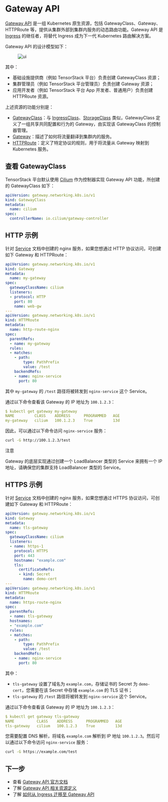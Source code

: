 # Gateway API

[Gateway API](https://gateway-api.sigs.k8s.io/) 是一组 Kubernetes 原生资源，包括 GatewayClass、Gateway、HTTPRoute 等，提供从集群外部到集群内服务的动态路由功能。Gateway API 是 [Ingress](./ingress.md) 的继任者，将替代 Ingress 成为下一代 Kubernetes 路由解决方案。

Gateway API 的设计模型如下：

<figure class="screenshot">
  <img alt="ui" src="https://gateway-api.sigs.k8s.io/images/resource-model.png" />
</figure>

其中：

* 基础设施提供商（例如 TensorStack 平台）负责创建 GatewayClass 资源；
* 集群管理员（例如 TensorStack 平台管理员）负责创建 Gateway 资源；
* 应用开发者（例如 TensorStack 平台 App 开发者、普通用户）负责创建 HTTPRoute 资源。

上述资源的功能分别是：

* [GatewayClass](https://gateway-api.sigs.k8s.io/api-types/gatewayclass/)：与 [IngressClass](https://kubernetes.io/docs/concepts/services-networking/ingress/#ingress-class)、[StorageClass](https://kubernetes.io/docs/concepts/storage/storage-classes/) 类似，GatewayClass 定义了一组共享共同配置和行为的 Gateway，由实现该 GatewayClass 的控制器管理。
* [Gateway](https://gateway-api.sigs.k8s.io/api-types/gateway/)：描述了如何将流量翻译到集群内的服务。
* [HTTPRoute](https://gateway-api.sigs.k8s.io/api-types/httproute/)：定义了特定协议的规则，用于将流量从 Gateway 映射到 Kubernetes 服务。

## 查看 GatewayClass

TensorStack 平台默认使用 [Cilium](https://docs.cilium.io/en/stable/network/servicemesh/gateway-api/gateway-api/) 作为控制器实现 Gateway API 功能，所创建的 GatewayClass 如下：

```yaml
apiVersion: gateway.networking.k8s.io/v1
kind: GatewayClass
metadata:
  name: cilium
spec:
  controllerName: io.cilium/gateway-controller
```

## HTTP 示例

针对 [Service](./service.md) 文档中创建的 nginx 服务，如果您想通过 HTTP 协议访问，可创建如下 Gateway 和 HTTPRoute：

```yaml
apiVersion: gateway.networking.k8s.io/v1
kind: Gateway
metadata:
  name: my-gateway
spec:
  gatewayClassName: cilium
  listeners:
  - protocol: HTTP
    port: 80
    name: web-gw
---
apiVersion: gateway.networking.k8s.io/v1
kind: HTTPRoute
metadata:
  name: http-route-nginx
spec:
  parentRefs:
  - name: my-gateway
  rules:
  - matches:
    - path:
        type: PathPrefix
        value: /test
    backendRefs:
    - name: nginx-service
      port: 80
```

其中 `my-gateway` 的 `/test` 路径将被转发到 `nginx-service` 这个 Service。

通过以下命令查看该 Gateway 的 IP 地址为 `100.1.2.3`：

```yaml
$ kubectl get gateway my-gateway
NAME         CLASS    ADDRESS      PROGRAMMED   AGE
my-gateway   cilium   100.1.2.3    True         13d
```

因此，可以通过以下命令访问 `nginx-service` 服务：

```bash
curl -G http://100.1.2.3/test
```

<aside class="note">
<div class="title">注意</div>

Gateway 的底层实现通过创建一个 LoadBalancer 类型的 Service 来拥有一个 IP 地址，请确保您的集群支持 LoadBalancer 类型的 Service。

</aside>

## HTTPS 示例

针对 [Service](./service.md) 文档中创建的 nginx 服务，如果您想通过 HTTPS 协议访问，可创建如下 Gateway 和 HTTPRoute：

```yaml
apiVersion: gateway.networking.k8s.io/v1
kind: Gateway
metadata:
  name: tls-gateway
spec:
  gatewayClassName: cilium
  listeners:
  - name: https-1
    protocol: HTTPS
    port: 443
    hostname: "example.com"
    tls:
      certificateRefs:
      - kind: Secret
        name: demo-cert
---
apiVersion: gateway.networking.k8s.io/v1
kind: HTTPRoute
metadata:
  name: https-route-nginx
spec:
  parentRefs:
  - name: tls-gateway
  hostnames:
  - "example.com"
  rules:
  - matches:
    - path:
        type: PathPrefix
        value: /test
    backendRefs:
    - name: nginx-service
      port: 80
```

其中：

* `tls-gateway` 设置了域名为 `example.com`，存储证书的 Secret 为 `demo-cert`，您需要在该 Secret 中存储 `example.com` 的 TLS 证书；
* `tls-gateway` 的 `/test` 路径将被转发到 `nginx-service` 这个 Service。

通过以下命令查看该 Gateway 的 IP 地址为 `100.1.2.3`：

```yaml
$ kubectl get gateway tls-gateway
NAME          CLASS    ADDRESS      PROGRAMMED   AGE
tls-gateway   cilium   100.1.2.3    True         13d
```

您需要配置 DNS 解析，将域名 `example.com` 解析到 IP 地址 `100.1.2.3`。然后可以通过以下命令访问 `nginx-service` 服务：

```bash
curl -G https://example.com/test
```


## 下一步

* 查看 <a target="_blank" rel="noopener noreferrer" href="https://gateway-api.sigs.k8s.io/">Gateway API 官方文档</a>
* 了解 <a target="_blank" rel="noopener noreferrer" href="https://kubernetes.io/docs/reference/kubernetes-api/service-resources/ingress-v1/">Gateway API 相关资源定义</a>
* 了解 <a target="_blank" rel="noopener noreferrer" href="https://gateway-api.sigs.k8s.io/guides/migrating-from-ingress/">如何从 Ingress 迁移至 Gateway API</a>
